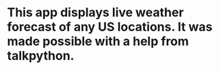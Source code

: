 # This app displays live weather forecast of any US locations. It was made possible with a help from talkpython.
